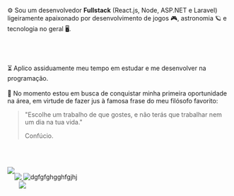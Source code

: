 ⚙️ Sou um desenvolvedor **Fullstack** (React.js, Node, ASP.NET e Laravel) ligeiramente apaixonado por desenvolvimento de jogos 🎮, astronomia 🪐 e tecnologia no geral 🖥️.
<br/><br/>

<br/><br/>
⏳ Aplico assiduamente meu tempo em estudar e me desenvolver na programação.
<br/><br/>
💼 No momento estou em busca de conquistar minha primeira oportunidade na área, em virtude de fazer jus à famosa frase do meu filósofo favorito:
> "Escolhe um trabalho de que gostes, e não terás que trabalhar nem um dia na tua vida."
>
> Confúcio.
> 
<br/><br/>

<div style="display: flex; flex-direction: row; flex-wrap: nowrap;">
  <img src="https://github-readme-stats.vercel.app/api/top-langs/?username=WesleyTelesBenette&layout=donut-vertical&theme=github_dark"/>
  <p align="center">
    <a href="https://skillicons.dev">
      <img src="https://skillicons.dev/icons?i=html,css" />
    </a>
    <a href="https://skillicons.dev">
      <img src="https://skillicons.dev/icons?i=js,cs,php" />
    </a>
    <br/>
    <a href="https://skillicons.dev">
      <img src="https://skillicons.dev/icons?i=nodejs,dotnet,laravel,postman" />
    </a>
  </p>
  <p>
    dgfgfghgghfgjhj
  </p>
</div>
